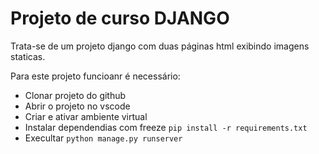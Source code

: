 # Projeto de curso DJANGO
Trata-se de um projeto django com duas páginas html exibindo imagens staticas.

Para este projeto funcioanr é necessário:
- Clonar projeto do github
- Abrir o projeto no vscode
- Criar e ativar ambiente virtual
- Instalar dependendias com freeze `pip install -r requirements.txt`
- Execultar `python manage.py runserver`